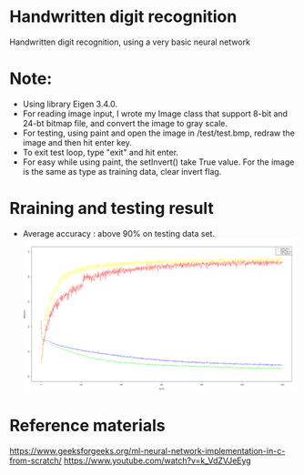 # Handwritten digit recognition 
Handwritten digit recognition, using a very basic neural network

# Note:
- Using library Eigen 3.4.0.
- For reading image input, I wrote my Image class that support 8-bit and 24-bt bitmap file, and convert the image to gray scale.
- For testing, using paint and open the image in /test/test.bmp, redraw the image and then hit enter key.
- To exit test loop, type "exit" and hit enter.
- For easy while using paint, the setInvert() take True value. For the image is the same as type as training data, clear invert flag.
# Rraining and testing result
- Average accuracy : above 90% on testing data set.
![alt text](https://github.com/ThePhong1803/handwritten/blob/master/Rplotter/ReLU_Sigmoid.png)

# Reference materials
https://www.geeksforgeeks.org/ml-neural-network-implementation-in-c-from-scratch/
https://www.youtube.com/watch?v=k_VdZVJeEyg
